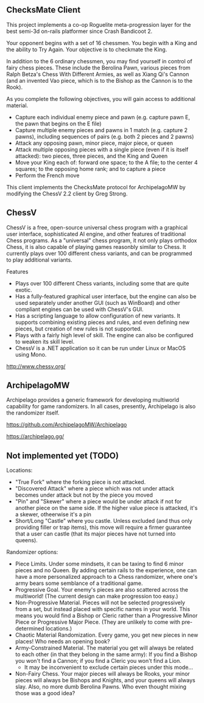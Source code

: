 ## ChecksMate Client

This project implements a co-op Roguelite meta-progression layer for the best semi-3d on-rails platformer since Crash Bandicoot 2.

Your opponent begins with a set of 16 chessmen. You begin with a King and the ability to Try Again. Your objective is to checkmate the King.

In addition to the 6 ordinary chessmen, you may find yourself in control of fairy chess pieces. These include the Berolina Pawn, various pieces from Ralph Betza's Chess With Different Armies, as well as Xiang Qi's Cannon (and an invented Vao piece, which is to the Bishop as the Cannon is to the Rook).

As you complete the following objectives, you will gain access to additional material.

 - Capture each individual enemy piece and pawn (e.g. capture pawn E, the pawn that begins on the E file)
 - Capture multiple enemy pieces and pawns in 1 match (e.g. capture 2 pawns), including sequences of pairs (e.g. both 2 pieces and 2 pawns)
 - Attack any opposing pawn, minor piece, major piece, or queen
 - Attack multiple opposing pieces with a single piece (even if it is itself attacked): two pieces, three pieces, and the King and Queen
 - Move your King each of: forward one space; to the A file; to the center 4 squares; to the opposing home rank; and to capture a piece
 - Perform the French move

This client implements the ChecksMate protocol for ArchipelagoMW by modifying the ChessV 2.2 client by Greg Strong.

## ChessV

ChessV is a free, open-source universal chess program with a graphical user interface, sophisticated AI engine, and other features of traditional Chess programs. As a "universal" chess program, it not only plays orthodox Chess, it is also capable of playing games reasonbly similar to Chess. It currently plays over 100 different chess variants, and can be programmed to play additional variants.

Features
 - Plays over 100 different Chess variants, including some that are quite exotic.
 - Has a fully-featured graphical user interface, but the engine can also be used separately under another GUI (such as WinBoard) and other compliant engines can be used with ChessV's GUI.
 - Has a scripting language to allow configuration of new variants. It supports combining existing pieces and rules, and even defining new pieces, but creation of new rules is not supported.
 - Plays with a fairly high level of skill. The engine can also be configured to weaken its skill level.
 - ChessV is a .NET application so it can be run under Linux or MacOS using Mono.

http://www.chessv.org/

## ArchipelagoMW

Archipelago provides a generic framework for developing multiworld capability for game randomizers. In all cases, presently, Archipelago is also the randomizer itself.

https://github.com/ArchipelagoMW/Archipelago

https://archipelago.gg/

## Not implemented yet (TODO)

Locations:

 - "True Fork" where the forking piece is not attacked.
 - "Discovered Attack" where a piece which was not under attack becomes under attack but not by the piece you moved
 - "Pin" and "Skewer" where a piece would be under attack if not for another piece on the same side. If the higher value piece is attacked, it's a skewer, otheerwise it's a pin
 - Short/Long "Castle" where you castle. Unless excluded (and thus only providing filler or trap items), this move will require a firmer guarantee that a user can castle (that its major pieces have not turned into queens).
 
Randomizer options:

 - Piece Limits. Under some mindsets, it can be taxing to find 6 minor pieces and no Queen. By adding certain rails to the experience, one can have a more personalized approach to a Chess randomizer, where one's army bears some semblance of a traditional game.
 - Progressive Goal. Your enemy's pieces are also scattered across the multiworld! (The current design can make progression too easy.)
 - Non-Progressive Material. Pieces will not be selected progressively from a set, but instead placed with specific names in your world. This means you would find a Bishop or Cleric rather than a Progressive Minor Piece or Progressive Major Piece. (They are unlikely to come with pre-determined locations.)
 - Chaotic Material Randomization. Every game, you get new pieces in new places! Who needs an opening book?
 - Army-Constrained Material. The material you get will always be related to each other (in that they belong in the same army): If you find a Bishop you won't find a Cannon; if you find a Cleric you won't find a Lion.
   - It may be inconvenient to exclude certain pieces under this mode...
 - Non-Fairy Chess. Your major pieces will always be Rooks, your minor pieces will always be Bishops and Knights, and your queens will always slay. Also, no more dumb Berolina Pawns. Who even thought mixing those was a good idea?
